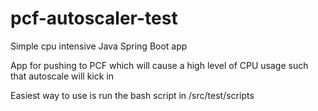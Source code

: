 # pcf-autoscaler-test
Simple cpu intensive Java Spring Boot app

App for pushing to PCF which will cause a high level of CPU usage such that autoscale will kick in

Easiest way to use is run the bash script in /src/test/scripts
